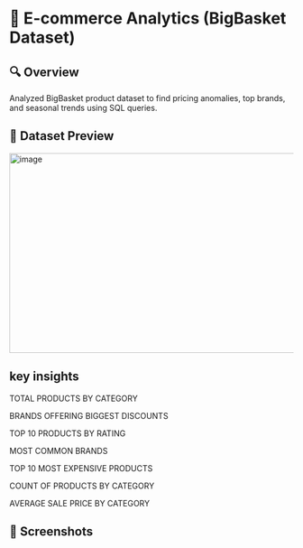 # 🛒 E-commerce Analytics (BigBasket Dataset)

## 🔍 Overview
Analyzed BigBasket product dataset to find pricing anomalies, top brands, and seasonal trends using SQL queries.

## 📂 Dataset Preview

<img width="977" height="354" alt="image" src="https://github.com/user-attachments/assets/a451b777-34b2-409e-8726-bb024d39cc8e" />

## key insights

TOTAL PRODUCTS BY CATEGORY

BRANDS OFFERING BIGGEST DISCOUNTS

TOP 10 PRODUCTS BY RATING

MOST COMMON BRANDS

TOP 10 MOST EXPENSIVE PRODUCTS

COUNT OF PRODUCTS BY CATEGORY

AVERAGE SALE PRICE BY CATEGORY 

## 📸 Screenshots




